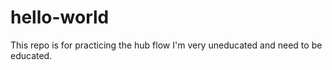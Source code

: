 # hello-world
This repo is for practicing the hub flow
I'm very uneducated and need to be educated.

